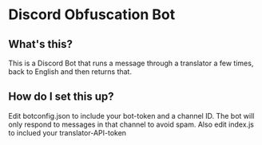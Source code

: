 # Discord Obfuscation Bot

## What's this?

This is a Discord Bot that runs a message through a translator a few times, back to English and then returns that.

## How do I set this up?

Edit botconfig.json to include your bot-token and a channel ID. The bot will only respond to messages in that channel to avoid spam.
Also edit index.js to inclued your translator-API-token
